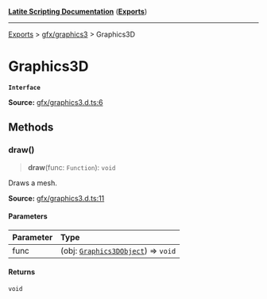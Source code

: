 [**Latite Scripting Documentation**](../../README.md) ([**Exports**](../../exports.md))

---

[Exports](../../exports.md) > [gfx/graphics3](../index.md) > Graphics3D

# Graphics3D

**`Interface`**

**Source:** [gfx/graphics3.d.ts:6](https://github.com/LatiteScripting/latitescripting.github.io/blob/1c6b44e/definitions/gfx/graphics3.d.ts#L6)

## Methods

### draw()

> **draw**(func: `Function`): `void`

Draws a mesh.

**Source:** [gfx/graphics3.d.ts:11](https://github.com/LatiteScripting/latitescripting.github.io/blob/1c6b44e/definitions/gfx/graphics3.d.ts#L11)

#### Parameters

| Parameter | Type                                                                 |
| :-------- | :------------------------------------------------------------------- |
| func      | (obj: [`Graphics3DObject`](interface.Graphics3DObject.md)) => `void` |

#### Returns

`void`
